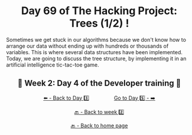 <h1 align="center">Day 69 of The Hacking Project: Trees (1/2) !</h1>

Sometimes we get stuck in our algorithms because we don't know how to arrange our data without ending up with hundreds or thousands of variables. This is where several data structures have been implemented. Today, we are going to discuss the tree structure, by implementing it in an artificial intelligence tic-tac-toe game.

<h2 align="center">🎉 Week 2: Day 4 of the Developer training 🎉</h2>

<div align="center">
  
  [⬅️ - Back to Day 3️⃣](https://github.com/BenjaminCharmes/THP_Developer/tree/main/Week_2/Day_3)
  &nbsp;&nbsp;&nbsp;&nbsp;&nbsp;&nbsp;&nbsp;&nbsp;&nbsp;&nbsp;&nbsp;&nbsp;&nbsp;&nbsp;&nbsp;
  [Go to Day 5️⃣ - ➡️](https://github.com/BenjaminCharmes/THP_Developer/tree/main/Week_2/Day_5)

</div>

<div align="center">

  [🔙 - Back to week 2️⃣](https://github.com/BenjaminCharmes/THP_Developer/tree/main/Week_2)

  [🔙 - Back to home page](https://github.com/BenjaminCharmes/THP_Developer)

</div>
